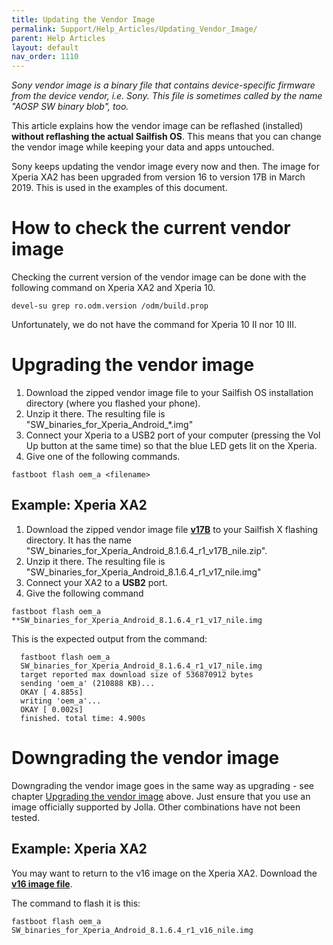 ```yaml
---
title: Updating the Vendor Image
permalink: Support/Help_Articles/Updating_Vendor_Image/
parent: Help Articles
layout: default
nav_order: 1110
---
```


_Sony vendor image is a binary file that contains device-specific firmware from the device vendor, i.e. Sony._
_This file is sometimes called by the name "AOSP SW binary blob", too._

This article explains how the vendor image can be reflashed (installed) **without reflashing the actual Sailfish OS**. This means that you can change the vendor image while 
keeping your data and apps untouched. 


Sony keeps updating the vendor image every now and then. The image for Xperia XA2 has been upgraded from version 16 to version 17B in March 2019. This is used in the examples of this document.


# How to check the current vendor image

Checking the current version of the vendor image can be done with the following command on Xperia XA2 and Xperia 10.
```
devel-su grep ro.odm.version /odm/build.prop
```

Unfortunately, we do not have the command for Xperia 10 II nor 10 III.


# Upgrading the vendor image


1. Download the zipped vendor image file to your Sailfish OS installation directory (where you flashed your phone).
2. Unzip it there. The resulting file is "SW_binaries_for_Xperia_Android_*.img"
3. Connect your Xperia to a USB2 port of your computer (pressing the Vol Up button at the same time) so that the blue LED gets lit on the Xperia.
4. Give one of the following commands.

```
fastboot flash oem_a <filename>
```

## Example: Xperia XA2

1. Download the zipped vendor image file **[v17B](https://developer.sony.com/file/download/software-binaries-for-aosp-oreo-android-8-1-kernel-4-4-nile/)** to your Sailfish X flashing directory. 
It has the name "SW_binaries_for_Xperia_Android_8.1.6.4_r1_v17B_nile.zip".
2. Unzip it there. The resulting file is "SW_binaries_for_Xperia_Android_8.1.6.4_r1_v17_nile.img"
3. Connect your XA2 to a **USB2** port.
4. Give the following command

```
fastboot flash oem_a **SW_binaries_for_Xperia_Android_8.1.6.4_r1_v17_nile.img
```

This is the expected output from the command:
```
  fastboot flash oem_a
  SW_binaries_for_Xperia_Android_8.1.6.4_r1_v17_nile.img
  target reported max download size of 536870912 bytes
  sending 'oem_a' (210888 KB)...
  OKAY [ 4.885s]
  writing 'oem_a'...
  OKAY [ 0.002s]
  finished. total time: 4.900s
```

# Downgrading the vendor image

Downgrading the vendor image goes in the same way as upgrading - see chapter [Upgrading the vendor image](#upgrading-the-vendor-image) above. Just ensure that you use an image officially supported by Jolla. Other combinations have not been tested.

## Example: Xperia XA2

You may want to return to the v16 image on the Xperia XA2. Download the **[v16 image file](https://developer.sony.com/file/download/software-binaries-for-aosp-oreo-android-8-1-kernel-4-4-nile-v16/)**.

The command to flash it is this: 
```
fastboot flash oem_a SW_binaries_for_Xperia_Android_8.1.6.4_r1_v16_nile.img
```



